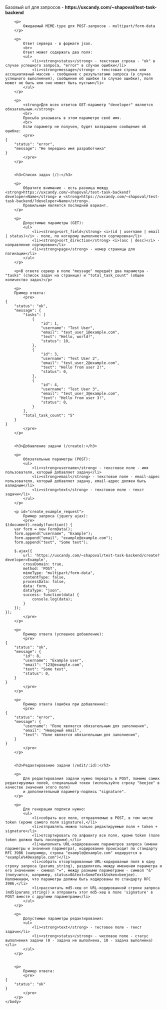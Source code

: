 <!DOCTYPE html>
<html lang="en">
    <head>
        <title>Документация по API</title>
        <meta charset="utf-8">
        <meta http-equiv="X-UA-Compatible" content="IE=edge">
    </head>
    <body>
        <p>
            Базовый url для запросов - <strong>https://uxcandy.com/~shapoval/test-task-backend</strong>
        </p>

        <p>
            Ожидаемый MIME-type для POST-запросов - multipart/form-data
        </p>
    
        <p>
            Ответ сервера - в формате json.
            <br>
            Ответ может содержать два поля:
            <ul>
                <li><strong>status</strong> - текстовая строка - "ok" в случае успешного запроса, "error" в случае ошибки</li>
                <li><strong>message</strong> - текстовая строка или ассоциативный массив - сообщение с результатами запроса (в случае успешного выполнения), сообщение об ошибке (в случае ошибки), поля может не быть или оно может быть пустым</li>
            </ul>
        </p>

        <p>
            <strong>Для всех ответов GET-параметр "developer" является обязательным.</strong>
            <br>
            Просьба указывать в этом параметре своё имя.
            <br>
            Если параметр не получен, будет возвращено сообщение об ошибке:
            <pre>
    {
        "status": "error",
        "message": "Не передано имя разработчика"
    }
            </pre>
        </p>


        <h3>Список задач (/):</h3>

        <p>
            Обратите внимание - есть разница между <strong>https://uxcandy.com/~shapoval/test-task-backend?developer=Name</strong> и <strong>https://uxcandy.com/~shapoval/test-task-backend/?developer=Name</strong>.
            Правильным является последний вариант.
        </p>

        <p>
            Допустимые параметры (GET):
            <ul>
                <li><strong>sort_field</strong> <i>(id | username | email | status)</i> - поле, по которому выполняется сортировка</li>
                <li><strong>sort_direction</strong> <i>(asc | desc)</i> - направление сортировки</li>
                <li><strong>page</strong> - номер страницы для пагинации</li>
            </ul>
        </p>

        <p>В ответе сервер в поле "message" передаёт два параметра - "tasks" (список задач на странице) и "total_task_count" (общее количество задач)</p>

        <p>
        Пример ответа:
            <pre>
    {
        "status": "ok",
        "message": {
            "tasks": [
                {
                    "id": 1,
                    "username": "Test User",
                    "email": "test_user_1@example.com",
                    "text": "Hello, world!",
                    "status": 10,
                },
                {
                    "id": 3,
                    "username": "Test User 2",
                    "email": "test_user_2@example.com",
                    "text": "Hello from user 2!",
                    "status": 0,
                },
                {
                    "id": 4,
                    "username": "Test User 3",
                    "email": "test_user_3@example.com",
                    "text": "Hello from user 3!",
                    "status": 0,
                }
            ],
            "total_task_count": "5"
        }
    }
            </pre>
        </p>


        <h3>Добавление задачи (/create):</h3>

        <p>
            Обязательные параметры (POST):
            <ul>
                <li><strong>username</strong> - текстовое поле - имя пользователя, который добавляет задачу</li>
                <li><strong>email</strong> - текстовое поле - email-адрес пользователя, который добавляет задачу, email-адрес должен быть валидным</li>
                <li><strong>text</strong> - текстовое поле - текст задачи</li>
            </ul>
        </p>

        <p id="create_example_request">
            Пример запроса (jquery ajax):
            <pre>
    $(document).ready(function() {
        var form = new FormData();
        form.append("username", "Example");
        form.append("email", "example@example.com");
        form.append("text", "Some text");

        $.ajax({
            url: 'https://uxcandy.com/~shapoval/test-task-backend/create?developer=Example',
            crossDomain: true,
            method: 'POST',
            mimeType: "multipart/form-data",
            contentType: false,
            processData: false,
            data: form,
            dataType: "json",
            success: function(data) {
                console.log(data);
            }
        });
    });
            </pre>
        </p>

        <p>
            Пример ответа (успешное добавление):
            <pre>
    {
        "status": "ok",
        "message": {
            "id": 8,
            "username": "Example user",
            "email": "123@example.com",
            "text": "Some text",
            "status": 0,
        }
    }
            </pre>
        </p>

        <p>
            Пример ответа (ошибка при добавлении):
            <pre>
    {
        "status": "error",
        "message": {
            "username": "Поле является обязательным для заполнения",
            "email": "Неверный email",
            "text": "Поле является обязательным для заполнения",
        }
    }
            </pre>
        </p>


        <h3>Редактирование задачи (/edit/:id):</h3>

        <p>
            Для редактирования задачи нужно передать в POST, помимо самих редактируемых полей, специальный токен (используйте строку "beejee" в качестве значения этого поля)
            и дополнительный параметр-подпись "signature".
        </p>

        <p>
            Для генерации подписи нужно:
            <ul>
                <li>собрать все поля, отправляемые в POST, в том числе token (кроме самого поля signature),</li>
                <li>отправлять можно только редактируемые поля + token + signature</li>
                <li>отсортировать по алфавиту все поля, кроме token (поле token должно быть последним),</li>
                <li>выполнить URL-кодированние параметров запроса (имени параметры и значения параметра), кодирование происходит по стандарту RFC 3986 (например, строка "example@example.com" кодируется в "example%40example.com")</li>
                <li>собрать отсортированные URL-кодированые поля в одну строку запроса (params_string), разделитель между имененем параметра и его значением - символ "=", между разными параметрами - символ "&" (получится, например, status=0&text=SomeText&token=beejee). Напоминаем, что параметры должны быть кодированы по стандарту RFC 3986,</li>
                <li>рассчитать md5-хеш от URL-кодированной строки запроса (md5(params_string)) и отправить этот md5-хеш в поле 'signature' в POST вместе с другими параметрами</li>
            </ul>
        </p>

        <p>
            Допустимые параметры редактирования:
            <ul>
                <li><strong>text</strong> - тестовое поле - текст задачи</li>
                <li><strong>status</strong> - числовое поле - статус выполнения задачи (0 - задача не выполнена, 10 - задача выполнена)</li>
            </ul>
        </p>


        <p>
            Пример ответа:
            <pre>
    {
        "status": "ok"
    }
            </pre>
        </p>
    </body>
</html>
